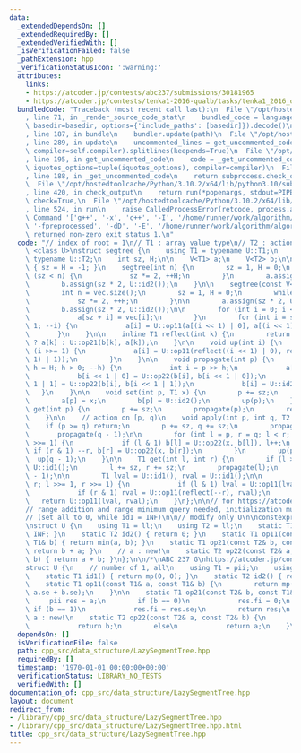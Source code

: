 ```yaml
---
data:
  _extendedDependsOn: []
  _extendedRequiredBy: []
  _extendedVerifiedWith: []
  _isVerificationFailed: false
  _pathExtension: hpp
  _verificationStatusIcon: ':warning:'
  attributes:
    links:
    - https://atcoder.jp/contests/abc237/submissions/30181965
    - https://atcoder.jp/contests/tenka1-2016-qualb/tasks/tenka1_2016_qualB_d
  bundledCode: "Traceback (most recent call last):\n  File \"/opt/hostedtoolcache/Python/3.10.2/x64/lib/python3.10/site-packages/onlinejudge_verify/documentation/build.py\"\
    , line 71, in _render_source_code_stat\n    bundled_code = language.bundle(stat.path,\
    \ basedir=basedir, options={'include_paths': [basedir]}).decode()\n  File \"/opt/hostedtoolcache/Python/3.10.2/x64/lib/python3.10/site-packages/onlinejudge_verify/languages/cplusplus.py\"\
    , line 187, in bundle\n    bundler.update(path)\n  File \"/opt/hostedtoolcache/Python/3.10.2/x64/lib/python3.10/site-packages/onlinejudge_verify/languages/cplusplus_bundle.py\"\
    , line 289, in update\n    uncommented_lines = get_uncommented_code(path, iquotes=self.iquotes,\
    \ compiler=self.compiler).splitlines(keepends=True)\n  File \"/opt/hostedtoolcache/Python/3.10.2/x64/lib/python3.10/site-packages/onlinejudge_verify/languages/cplusplus_bundle.py\"\
    , line 195, in get_uncommented_code\n    code = _get_uncommented_code(path.resolve(),\
    \ iquotes_options=tuple(iquotes_options), compiler=compiler)\n  File \"/opt/hostedtoolcache/Python/3.10.2/x64/lib/python3.10/site-packages/onlinejudge_verify/languages/cplusplus_bundle.py\"\
    , line 188, in _get_uncommented_code\n    return subprocess.check_output(command)\n\
    \  File \"/opt/hostedtoolcache/Python/3.10.2/x64/lib/python3.10/subprocess.py\"\
    , line 420, in check_output\n    return run(*popenargs, stdout=PIPE, timeout=timeout,\
    \ check=True,\n  File \"/opt/hostedtoolcache/Python/3.10.2/x64/lib/python3.10/subprocess.py\"\
    , line 524, in run\n    raise CalledProcessError(retcode, process.args,\nsubprocess.CalledProcessError:\
    \ Command '['g++', '-x', 'c++', '-I', '/home/runner/work/algorithm/algorithm',\
    \ '-fpreprocessed', '-dD', '-E', '/home/runner/work/algorithm/algorithm/cpp_src/data_structure/LazySegmentTree.hpp']'\
    \ returned non-zero exit status 1.\n"
  code: "// index of root = 1\n// T1 : array value type\n// T2 : action type\n\ntemplate\
    \ <class U>\nstruct segtree {\n    using T1 = typename U::T1;\n    using T2 =\
    \ typename U::T2;\n    int sz, H;\n\n    V<T1> a;\n    V<T2> b;\n\n    segtree()\
    \ { sz = H = -1; }\n    segtree(int n) {\n        sz = 1, H = 0;\n        while\
    \ (sz < n) {\n            sz *= 2, ++H;\n        }\n        a.assign(sz * 2, U::id1());\n\
    \        b.assign(sz * 2, U::id2());\n    }\n\n    segtree(const V<T1>& vec) {\n\
    \        int n = vec.size();\n        sz = 1, H = 0;\n        while (sz < n) {\n\
    \            sz *= 2, ++H;\n        }\n\n        a.assign(sz * 2, U::id1());\n\
    \        b.assign(sz * 2, U::id2());\n\n        for (int i = 0; i < n; ++i) {\n\
    \            a[sz + i] = vec[i];\n        }\n        for (int i = sz - 1; i >=\
    \ 1; --i) {\n            a[i] = U::op11(a[(i << 1) | 0], a[(i << 1) | 1]);\n \
    \       }\n    }\n\n    inline T1 reflect(int k) {\n        return b[k] == U::id2()\
    \ ? a[k] : U::op21(b[k], a[k]);\n    }\n\n    void up(int i) {\n        while\
    \ (i >>= 1) {\n            a[i] = U::op11(reflect((i << 1) | 0), reflect((i <<\
    \ 1) | 1));\n        }\n    }\n\n    void propagate(int p) {\n        for (int\
    \ h = H; h > 0; --h) {\n            int i = p >> h;\n            a[i] = reflect(i);\n\
    \            b[i << 1 | 0] = U::op22(b[i], b[i << 1 | 0]);\n            b[i <<\
    \ 1 | 1] = U::op22(b[i], b[i << 1 | 1]);\n            b[i] = U::id2();\n     \
    \   }\n    }\n\n    void set(int p, T1 x) {\n        p += sz;\n        propagate(p);\n\
    \        a[p] = x;\n        b[p] = U::id2();\n        up(p);\n    }\n\n    T1\
    \ get(int p) {\n        p += sz;\n        propagate(p);\n        return reflect(p);\n\
    \    }\n\n    // action on [p, q)\n    void apply(int p, int q, T2 x) {\n    \
    \    if (p >= q) return;\n        p += sz, q += sz;\n        propagate(p);\n \
    \       propagate(q - 1);\n\n        for (int l = p, r = q; l < r; l >>= 1, r\
    \ >>= 1) {\n            if (l & 1) b[l] = U::op22(x, b[l]), l++;\n           \
    \ if (r & 1) --r, b[r] = U::op22(x, b[r]);\n        }\n        up(p);\n      \
    \  up(q - 1);\n    }\n\n    T1 get(int l, int r) {\n        if (l >= r) return\
    \ U::id1();\n        l += sz, r += sz;\n        propagate(l);\n        propagate(r\
    \ - 1);\n\n        T1 lval = U::id1(), rval = U::id1();\n\n        for (; l <\
    \ r; l >>= 1, r >>= 1) {\n            if (l & 1) lval = U::op11(lval, reflect(l++));\n\
    \            if (r & 1) rval = U::op11(reflect(--r), rval);\n        }\n     \
    \   return U::op11(lval, rval);\n    }\n};\n\n// for https://atcoder.jp/contests/tenka1-2016-qualb/tasks/tenka1_2016_qualB_d\n\
    // range addition and range minimum query needed, initialization must be cared\n\
    // (set all to 0, while id1 = INF)\n\n// modify only U\n\nconstexpr ll INF = TEN(18);\n\
    \nstruct U {\n    using T1 = ll;\n    using T2 = ll;\n    static T1 id1() { return\
    \ INF; }\n    static T2 id2() { return 0; }\n    static T1 op11(const T1& a, const\
    \ T1& b) { return min(a, b); }\n    static T1 op21(const T2& b, const T1& a) {\
    \ return b + a; }\n    // a : new!\n    static T2 op22(const T2& a, const T2&\
    \ b) { return a + b; }\n};\n\n/*\nABC 237 G\nhttps://atcoder.jp/contests/abc237/submissions/30181965\n\
    struct U {\n    // number of 1, all\n    using T1 = pii;\n    using T2 = int;\n\
    \    static T1 id1() { return mp(0, 0); }\n    static T2 id2() { return -1; }\n\
    \    static T1 op11(const T1& a, const T1& b) {\n        return mp(a.fi + b.fi,\
    \ a.se + b.se);\n    }\n\n    static T1 op21(const T2& b, const T1& a) {\n   \
    \     pii res = a;\n        if (b == 0)\n            res.fi = 0;\n        else\
    \ if (b == 1)\n            res.fi = res.se;\n        return res;\n    }\n    //\
    \ a : new!\n    static T2 op22(const T2& a, const T2& b) {\n        if (a == id2())\n\
    \            return b;\n        else\n            return a;\n    }\n};/*"
  dependsOn: []
  isVerificationFile: false
  path: cpp_src/data_structure/LazySegmentTree.hpp
  requiredBy: []
  timestamp: '1970-01-01 00:00:00+00:00'
  verificationStatus: LIBRARY_NO_TESTS
  verifiedWith: []
documentation_of: cpp_src/data_structure/LazySegmentTree.hpp
layout: document
redirect_from:
- /library/cpp_src/data_structure/LazySegmentTree.hpp
- /library/cpp_src/data_structure/LazySegmentTree.hpp.html
title: cpp_src/data_structure/LazySegmentTree.hpp
---
```

